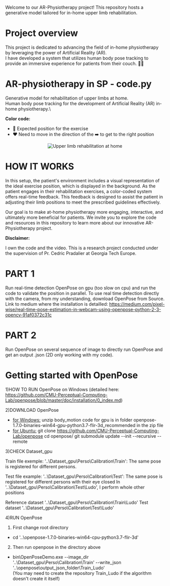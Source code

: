 Welcome to our AR-Physiotherapy project! This repository hosts a generative model tailored for in-home upper limb rehabilitation.
# Project overview 

This project is dedicated to advancing the field of in-home physiotherapy by leveraging the power of Artificial Reality (AR).\
I have developed a system that utilizes human body pose tracking to provide an immersive experience for patients from their couch. 🚀📱

# AR-physiotherapy in SP - code.py

Generative model for rehabilitation of upper limbs at home.\
Human body pose tracking for the development of Artificial Reality (AR) in-home physiotherapy.\

**Color code:**
- :green_heart: Expected position for the exercise
- :heart: Need to move in the direction of the ➡️ to get to the right position


<div align="center">
  <img src="https://github.com/bossardl/Remote-physiotherapy/assets/90336628/a2842582-3669-4ab9-840a-92dc9c16e1ca.gif" alt="Upper limb rehabilitation at home" />
</div>

# HOW IT WORKS

In this setup, the patient's environment includes a visual representation of the ideal exercise position, which is displayed in the background. As the patient engages in their rehabilitation exercises, a color-coded system offers real-time feedback. This feedback is designed to assist the patient in adjusting their limb positions to meet the prescribed guidelines effectively.

Our goal is to make at-home physiotherapy more engaging, interactive, and ultimately more beneficial for patients. We invite you to explore the code and resources in this repository to learn more about our innovative AR-Physiotherapy project.

**Disclaimer:**

I own the code and the video. This is a research project conducted under the supervision of Pr. Cedric Pradalier at Georgia Tech Europe.

# PART 1  

Run real-time detection OpenPose on gpu (too slow on cpu) and run the code to validate the position in parallel.
To use real time detection directly with the camera, from my understanding, download OpenPose from Source.
Link to medium where the installation is detailled:
https://medium.com/pixel-wise/real-time-pose-estimation-in-webcam-using-openpose-python-2-3-opencv-91af0372c31c

# PART 2 
Run OpenPose on several sequence of image to directly run OpenPose and get an output .json (2D only working with my code).

# Getting started with OpenPose
1)HOW TO RUN OpenPose on Windows 	(detailed here: https://github.com/CMU-Perceptual-Computing-Lab/openpose/blob/master/doc/installation/0_index.md)

2)DOWNLOAD OpenPose 
- <ins>for Windows:</ins>
unzip body_motion
code for gpu is in folder openpose-1.7.0-binaries-win64-gpu-python3.7-flir-3d_recommended in the zip file
- <ins>for Ubuntu:</ins>
git clone https://github.com/CMU-Perceptual-Computing-Lab/openpose
cd openpose/
git submodule update --init --recursive --remote


3)CHECK Dataset_gpu

Train file exemple: '..\Dataset_gpu\Perso\Calibration\Train':
The same pose is registered for different persons.

Test file example: '..\Dataset_gpu\Perso\Calibration\Test':
 The same pose is registered for different persons with their eye closed 
In  '..\Dataset_gpu\Perso\Calibration\Test\Ludo', I perform whole other positions

Reference dataset '..\Dataset_gpu\Perso\Calibration\Train\Ludo'
Test dataset '..\Dataset_gpu\Perso\Calibration\Test\Ludo' 


4)RUN OpenPose

1. First change root directory
  - cd '..\openpose-1.7.0-binaries-win64-cpu-python3.7-flir-3d' 

2. Then run openpose in the directory above
  - bin\OpenPoseDemo.exe --image_dir '..\Dataset_gpu\Perso\Calibration\Train'  --write_json '..\openpose\output_json_folder\Train_Ludo'   
(You may need to create the repository  Train_Ludo if the algorithm doesn't create it itself)

